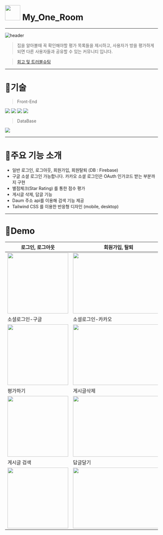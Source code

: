 # <img src ="https://user-images.githubusercontent.com/112573111/214783969-24c7229f-f9db-4045-b989-34e5863a5387.png" widh="50" height="50"/> My_One_Room
-------
![header](https://capsule-render.vercel.app/api?type=Rounded&color=auto&height=150&section=header&text=My%20one%20room&animation=twinkling&fontSize=70&fontColor=ffffff&)
> 집을 알아볼때 꼭 확인해야할 평가 목록들을 제시하고, 사용자가 방을 평가하게 되면 다른 사용자들과 공유할 수 있는 커뮤니티 입니다.

> [회고 및 트러블슈팅](https://www.notion.so/ed3b58a1ee16475b9597e900e6f5b803)

-------


# 🔧기술

 >Front-End
 
 <img src="https://img.shields.io/badge/TypeScript v4.9.3-3178C6?style=flat&logo=TypeScript&logoColor=white"/> <img src="https://img.shields.io/badge/React v.18.2.0-61DAFB?style=flat&logo=React&logoColor=white"/> <img src="https://img.shields.io/badge/Redux v.4.2.0-764ABC?style=flat&logo=Redux&logoColor=white"/> <img src="https://img.shields.io/badge/Tailwind CSS v.3.2.4-06B6D4?style=flat&logo=Tailwind CSS&logoColor=white"/> 
 
 
 >DataBase
 
 <img src="https://img.shields.io/badge/Firebase v.9.15.0-FFCA28?style=flat&logo=Firebase&logoColor=white"/>
 
 ------
# 📔주요 기능 소개
* 일반 로그인, 로그아웃, 회원가입, 회원탈퇴 (DB : Firebase)
* 구글 소셜 로그인 가능합니다. 카카오 소셜 로그인은 OAuth 인가코드 받는 부분까지 구현 
* 별점체크(Star Rating) 를 통한 점수 평가
* 게시글 삭제, 답글 기능
* Daum 주소 api를 이용해 검색 기능 제공
* Tailwind CSS 를 이용한 반응형 디자인 (mobile, desktop)


------
# 🚀Demo
|로그인, 로그아웃|회원가입, 탈퇴|
|---|---|
|<img src ="https://user-images.githubusercontent.com/112573111/214827181-5cce0124-b463-4e77-8d79-1401dca701aa.gif" widh="300" height="200"/>|<img src ="https://user-images.githubusercontent.com/112573111/214827289-1e01d193-7919-4588-b10f-81e6cfa24467.gif" width="300" height="200"/>|
|소셜로그인-구글|소셜로그인-카카오|
|<img src ="https://user-images.githubusercontent.com/112573111/214828779-bcd6d552-ec46-4e11-8340-58d807a48b05.gif" widh="300" height="200"/>|<img src ="https://user-images.githubusercontent.com/112573111/214829121-22dfaedf-f992-4def-88c9-80f57c0e779a.gif" width="300" height="200"/>|
|평가하기|게시글삭제|
|<img src ="https://user-images.githubusercontent.com/112573111/214829731-73081107-5bb0-4058-b541-138ef7c0ffff.gif" widh="300" height="200"/>|<img src ="https://user-images.githubusercontent.com/112573111/214829811-3dc72102-dc56-4c50-a755-20ba7409edcf.gif" width="300" height="200"/>|
|게시글 검색|답글달기|
|<img src ="https://user-images.githubusercontent.com/112573111/214829867-e9502f2e-b393-43d9-b079-11ffafe510a9.gif" widh="300" height="200"/>|<img src ="https://user-images.githubusercontent.com/112573111/214829950-c6343e2d-9f18-484a-a00c-6c631805713e.gif" width="300" height="200"/>|
